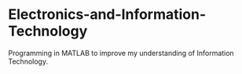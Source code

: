 # Electronics-and-Information-Technology
Programming in MATLAB to improve my understanding of Information Technology.
